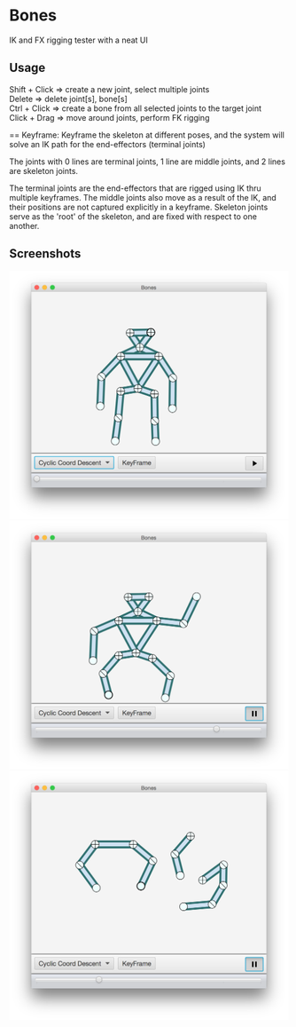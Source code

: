 # Bones
IK and FX rigging tester with a neat UI

## Usage
Shift + Click => create a new joint, select multiple joints<br>
Delete => delete joint[s], bone[s]<br>
Ctrl + Click => create a bone from all selected joints to the target joint<br>
Click + Drag => move around joints, perform FK rigging<br>

== 
Keyframe: 
Keyframe the skeleton at different poses, and the system will solve an IK path for the end-effectors (terminal joints)

The joints with 0 lines are terminal joints, 1 line are middle joints, and 2 lines are skeleton joints.

The terminal joints are the end-effectors that are rigged using IK thru multiple keyframes. The middle joints also move as a result of the IK, and their positions are not captured explicitly in a keyframe. Skeleton joints serve as the 'root' of the skeleton, and are fixed with respect to one another.

## Screenshots
![alt text](https://raw.githubusercontent.com/kieda/bones/master/scrot1.png "")
![alt text](https://raw.githubusercontent.com/kieda/bones/master/scrot2.png "")
![alt text](https://raw.githubusercontent.com/kieda/bones/master/scrot3.png "")
